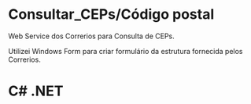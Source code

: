 # Consultar_CEPs/Código postal

Web Service dos Correrios para Consulta de CEPs.

Utilizei Windows Form para criar formulário da estrutura fornecida pelos Correrios.
# C# .NET
